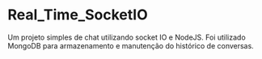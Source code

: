 # Real_Time_SocketIO
Um projeto simples de chat utilizando socket IO e NodeJS. Foi utilizado MongoDB para armazenamento e manutenção do histórico de conversas.
